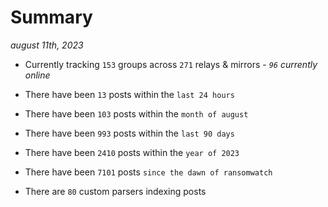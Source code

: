 
# Summary
_august 11th, 2023_

- Currently tracking `153` groups across `271` relays & mirrors - _`96` currently online_

- There have been `13` posts within the `last 24 hours`

- There have been `103` posts within the `month of august`

- There have been `993` posts within the `last 90 days`

- There have been `2410` posts within the `year of 2023`

- There have been `7101` posts `since the dawn of ransomwatch`

- There are `80` custom parsers indexing posts
